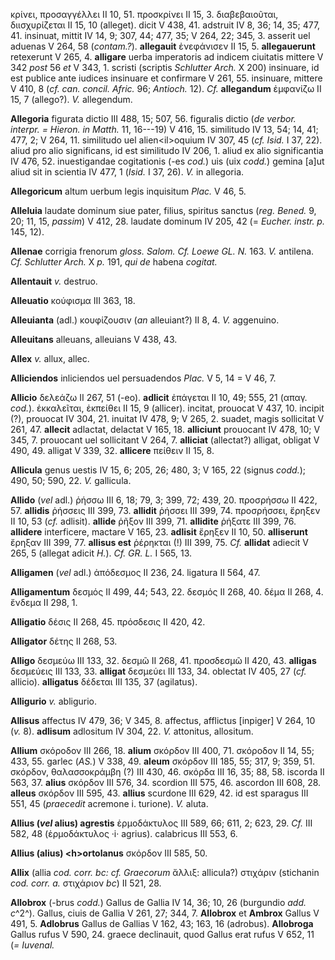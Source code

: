 κρίνει, προσαγγέλλει II 10, 51. προσκρίνει II 15, 3. διαβεβαιοῦται,
διισχυρίζεται II 15, 10 (alleget). dicit V 438, 41. adstruit IV 8, 36;
14, 35; 477, 41. insinuat, mittit IV 14, 9; 307, 44; 477, 35; V 264, 22;
345, 3. asserit uel aduenas V 264, 58 (*contam.?*). **allegauit**
ἐνεφάνισεν II 15, 5. **allegauerunt** retexerunt V 265, 4. **alligare**
uerba imperatoris ad indicem ciuitatis mittere V 342 *post* 56 *et* V
343, 1. scristi (scriptis *Schlutter Arch.* X 200) insinuare, id est
publice ante iudices insinuare et confirmare V 261, 55. insinuare,
mittere V 410, 8 (*cf. can. concil. Afric.* 96; *Antioch.* 12). *Cf.*
**allegandum** ἐμφανίζω II 15, 7 (allego?). *V.* allegendum.

**Allegoria** figurata dictio III 488, 15; 507, 56. figuralis dictio
(*de verbor. interpr. = Hieron. in Matth.* 11, 16---19) V 416, 15.
similitudo IV 13, 54; 14, 41; 477, 2; V 264, 11. similitudo uel
alien\<il\>oquium IV 307, 45 (*cf. Isid.* I 37, 22). aliud pro alio
significans, id est similitudo IV 206, 1. aliud ex alio significantia IV
476, 52. inuestigandae cogitationis (-es *cod.*) uis (uix *codd.*)
gemina [a]ut aliud sit in scientia IV 477, 1 (*Isid.* I 37, 26). *V.*
in allegoria.

**Allegoricum** altum uerbum legis inquisitum *Plac.* V 46, 5.

**Alleluia** laudate dominum siue pater, filius, spiritus sanctus
(*reg. Bened.* 9, 20; 11, 15, *passim*) V 412, 28. laudate dominum IV
205, 42 (= *Eucher. instr. p.* 145, 12).

**Allenae** corrigia frenorum *gloss. Salom. Cf. Loewe GL. N.* 163. *V.*
antilena. *Cf. Schlutter Arch.* X *p.* 191, *qui de* habena *cogitat.*

**Allentauit** *v.* destruo.

**Alleuatio** κούφισμα III 363, 18.

**Alleuianta** (adl.) κουφίζουσιν (*an* alleuiant?) II 8, 4. *V.*
aggenuino.

**Alleuitans** alleuans, alleuians V 438, 43.

**Allex** *v.* allux, allec.

**Alliciendos** inliciendos uel persuadendos *Plac.* V 5, 14 = V 46, 7.

**Allicio** δελεάζω II 267, 51 (-eo). **adlicit** ἐπάγεται II 10, 49;
555, 21 (απαγ. *cod.*). ἐκκαλεῖται, ἐκπείθει II 15, 9 (allicer).
incitat, prouocat V 437, 10. incipit (?), prouocat IV 304, 21. inuitat IV
478, 9; V 265, 2. suadet, magis sollicitat V 261, 47. **allecit**
adlactat, delactat V 165, 18. **alliciunt** prouocant IV 478, 10; V 345,
7. prouocant uel sollicitant V 264, 7. **alliciat** (allectat?) alligat,
obligat V 490, 49. alligat V 339, 32. **allicere** πείθειν II 15, 8.

**Allicula** genus uestis IV 15, 6; 205, 26; 480, 3; V 165, 22 (signus
*codd.*); 490, 50; 590, 22. *V.* gallicula.

**Allido** (*vel* adl.) ῥήσσω III 6, 18; 79, 3; 399, 72; 439, 20.
προσρήσσω II 422, 57. **allidis** ῥήσσεις III 399, 73. **allidit**
ῥήσσει III 399, 74. προσρήσσει, ἔρηξεν II 10, 53 (*cf.* adlisit).
**allide** ῥῆξον III 399, 71. **allidite** ῥήξατε III 399, 76.
**allidere** interficere, mactare V 165, 23. **adlisit** ἔρηξεν II 10,
50. **alliserunt** ἔρηξαν III 399, 77. **allisus est** ῥέρηκται (!) III
399, 75. *Cf.* **allidat** adiecit V 265, 5 (allegat adicit *H.*). *Cf.
GR. L.* I 565, 13.

**Alligamen** (*vel* adl.) ἀπόδεσμος II 236, 24. ligatura II 564, 47.

**Alligamentum** δεσμός II 499, 44; 543, 22. δεσμός II 268, 40. δέμα II
268, 4. ἔνδεμα II 298, 1.

**Alligatio** δέσις II 268, 45. πρόσδεσις II 420, 42.

**Alligator** δέτης II 268, 53.

**Alligo** δεσμεύω III 133, 32. δεσμῶ II 268, 41. προσδεσμῶ II 420, 43.
**alligas** δεσμεύεις III 133, 33. **alligat** δεσμεύει III 133, 34.
oblectat IV 405, 27 (*cf.* allicio). **alligatus** δέδεται III 135, 37
(agilatus).

**Alligurio** *v.* abligurio.

**Allisus** affectus IV 479, 36; V 345, 8. affectus, afflictus
[inpiger] V 264, 10 (*v.* 8). **adlisum** adlositum IV 304, 22. *V.*
attonitus, allositum.

**Allium** σκόροδον III 266, 18. **alium** σκόρδον III 400, 71. σκόροδον
II 14, 55; 433, 55. garlec (*AS.*) V 338, 49. **aleum** σκόρδον III 185,
55; 317, 9; 359, 51. σκόρδον, θαλασσοκράμβη (?) III 430, 46. σκόρδα III
16, 35; 88, 58. iscorda II 563, 37. **alius** σκόρδον III 576, 34.
scordion III 575, 46. ascordon III 608, 28. **alleus** σκόρδον III 595,
43. **allius** scurdone III 629, 42. id est sparagus III 551, 45
(*praecedit* acremone i. turione). *V.* aluta.

**Allius (*vel* alius) agrestis** ἑρμοδάκτυλος III 589, 66; 611, 2;
623, 29. *Cf.* III 582, 48 (ἑρμοδάκτυλος ·i· agrius). calabricus III
553, 6.

**Allius (alius) \<h\>ortolanus** σκόρδον III 585, 50.

**Allix** (allia *cod. corr. bc: cf. Graecorum* ἄλλιξ: allicula?)
στιχάριν (stichanin *cod. corr. a.* στιχάριον *bc*) II 521, 28.

**Allobrox** (-brus *codd.*) Gallus de Gallia IV 14, 36; 10, 26
(burgundio *add. c*^2^). Gallus, ciuis de Gallia V 261, 27; 344, 7.
**Allobrox** et **Ambrox** Gallus V 491, 5. **Adlobrus** Gallus de
Gallias V 162, 43; 163, 16 (adrobus). **Allobroga** Gallus rufus V 590,
24. graece declinauit, quod Gallus erat rufus V 652, 11 (*= Iuvenal.*
